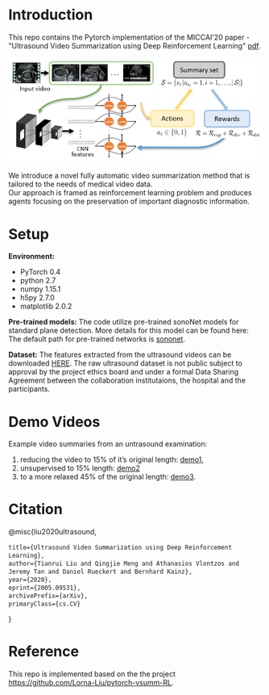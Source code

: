 # Introduction

This repo contains the Pytorch implementation of the MICCAI'20 paper - "Ultrasound Video Summarization using Deep Reinforcement Learning" [pdf](https://arxiv.org/abs/2005.09531v1).

![overview](figures/overview_ifind.png)

We introduce a novel fully automatic video summarization method that is tailored to the needs of medical video data. <br>
Our approach is framed as reinforcement learning problem and produces agents focusing on the preservation of important diagnostic information. <br>


# Setup

**Environment:** 
* PyTorch 0.4
* python 2.7
* numpy 1.15.1
* h5py 2.7.0
* matplotlib 2.0.2

**Pre-trained models:** 
The code utilize pre-trained sonoNet models for standard plane detection. More details for this model can be found here:<br>
The default path for pre-trained networks is [sononet](https://arxiv.org/abs/1612.05601). <br>

**Dataset:**
The features extracted from the ultrasound videos can be downloaded [HERE](https://imperiallondon-my.sharepoint.com/:u:/r/personal/trl15_ic_ac_uk/Documents/Github_data/us_dataset.zip?csf=1&web=1&e=YcNgZA). 
The raw ultrasound dataset is not public subject to approval by the project ethics board and under a formal Data Sharing Agreement between the collaboration institutaions, the hospital and the participants.

# Demo Videos
Example video summaries from an untrasound examination:
1) reducing the video to 15% of it’s original length: [demo1](https://youtu.be/K3kC2LEB0fY), 
2) unsupervised to 15% length: [demo2](https://youtu.be/72iP9F3XxMA) 
3) to a more relaxed 45% of the original length: [demo3](https://youtu.be/6LRs78hzRUs).


# Citation

@misc{liu2020ultrasound,

    title={Ultrasound Video Summarization using Deep Reinforcement Learning},
    author={Tianrui Liu and Qingjie Meng and Athanasios Vlontzos and Jeremy Tan and Daniel Rueckert and Bernhard Kainz},
    year={2020}, 
    eprint={2005.09531},
    archivePrefix={arXiv},
    primaryClass={cs.CV}
}

# Reference
This repo is implemented based on the the project https://github.com/Lorna-Liu/pytorch-vsumm-RL.

